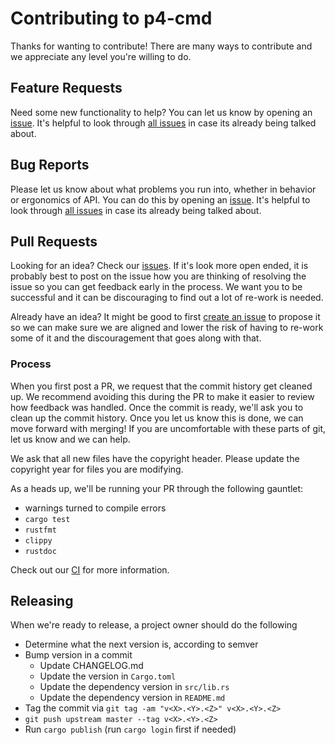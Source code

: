 # Contributing to p4-cmd

Thanks for wanting to contribute! There are many ways to contribute and we
appreciate any level you're willing to do.

## Feature Requests

Need some new functionality to help?  You can let us know by opening an
[issue][new issue]. It's helpful to look through [all issues][all issues] in
case its already being talked about.

## Bug Reports

Please let us know about what problems you run into, whether in behavior or
ergonomics of API.  You can do this by opening an [issue][new issue]. It's
helpful to look through [all issues][all issues] in case its already being
talked about.

## Pull Requests

Looking for an idea? Check our [issues][issues]. If it's look more open ended,
it is probably best to post on the issue how you are thinking of resolving the
issue so you can get feedback early in the process. We want you to be
successful and it can be discouraging to find out a lot of re-work is needed.

Already have an idea?  It might be good to first [create an issue][new issue]
to propose it so we can make sure we are aligned and lower the risk of having
to re-work some of it and the discouragement that goes along with that.

### Process

When you first post a PR, we request that the commit history get cleaned
up.  We recommend avoiding this during the PR to make it easier to review how
feedback was handled. Once the commit is ready, we'll ask you to clean up the
commit history.  Once you let us know this is done, we can move forward with
merging!  If you are uncomfortable with these parts of git, let us know and we
can help.

We ask that all new files have the copyright header.  Please update the
copyright year for files you are modifying.

As a heads up, we'll be running your PR through the following gauntlet:
- warnings turned to compile errors
- `cargo test`
- `rustfmt`
- `clippy`
- `rustdoc`

Check out our [CI][travis] for more information.

## Releasing

When we're ready to release, a project owner should do the following
- Determine what the next version is, according to semver
- Bump version in a commit
  - Update CHANGELOG.md
  - Update the version in `Cargo.toml`
  - Update the dependency version in `src/lib.rs`
  - Update the dependency version in `README.md`
- Tag the commit via `git tag -am "v<X>.<Y>.<Z>" v<X>.<Y>.<Z>`
- `git push upstream master --tag v<X>.<Y>.<Z>`
- Run `cargo publish` (run `cargo login` first if needed)

[issues]: https://github.com/epage/p4-cmd/issues
[new issue]: https://github.com/epage/p4-cmd/issues/new
[all issues]: https://github.com/epage/p4-cmd/issues?utf8=%E2%9C%93&q=is%3Aissue
[travis]: https://github.com/epage/p4-cmd/blob/master/.travis.yml
